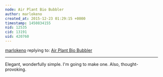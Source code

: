 ```yaml
---
node: Air Plant Bio Bubbler
author: marlokeno
created_at: 2015-12-23 01:29:15 +0000
timestamp: 1450834155
nid: 12535
cid: 13191
uid: 420760
---
```




[marlokeno](../profile/marlokeno) replying to: [Air Plant Bio Bubbler](../notes/eustatic/12-21-2015/air-plant-bio-bubbler)

----
Elegant, wonderfully simple.
I'm going to make one.
Also, thought-provoking.